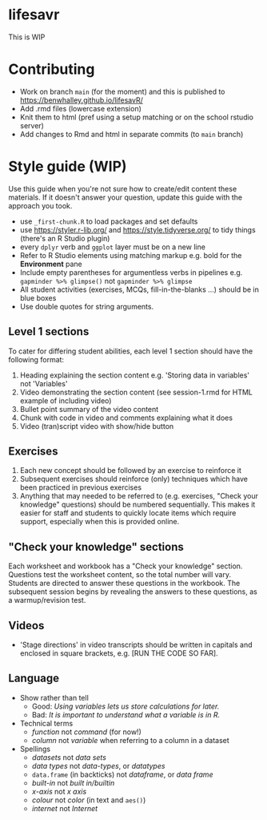 # lifesavr

This is WIP

# Contributing

- Work on branch `main` (for the moment) and this is published to https://benwhalley.github.io/lifesavR/
- Add .rmd files (lowercase extension)
- Knit them to html (pref using a setup matching or on the school rstudio server)
- Add changes to Rmd and html in separate commits (to `main` branch)

# Style guide (WIP)

Use this guide when you're not sure how to create/edit content these materials. If it doesn't answer your question,
update this guide with the approach you took.

- use `_first-chunk.R` to load packages and set defaults
- use https://styler.r-lib.org/ and https://style.tidyverse.org/ to tidy things (there's an R Studio plugin)
- every `dplyr` verb and `ggplot` layer must be on a new line
- Refer to R Studio elements using matching markup e.g. bold for the **Environment** pane
- Include empty parentheses for argumentless verbs in pipelines e.g. `gapminder %>% glimpse()` not `gapminder %>% glimpse`
- All student activities (exercises, MCQs, fill-in-the-blanks ...) should be in blue boxes
- Use double quotes for string arguments.

## Level 1 sections

To cater for differing student abilities, each level 1 section should have the following format:

1. Heading explaining the section content e.g. 'Storing data in variables' not 'Variables'
1. Video demonstrating the section content (see session-1.rmd for HTML example of including video)
1. Bullet point summary of the video content
1. Chunk with code in video and comments explaining what it does
1. Video (tran)script video with show/hide button

## Exercises

1. Each new concept should be followed by an exercise to reinforce it
1. Subsequent exercises should reinforce (only) techniques which have been practiced in previous exercises
1. Anything that may needed to be referred to (e.g. exercises, "Check your knowledge" questions) should be numbered
sequentially. This makes it easier for staff and students to quickly locate items which require support, especially when
this is provided online.

## "Check your knowledge" sections

Each worksheet and workbook has a "Check your knowledge" section. Questions test the worksheet content, so the total
number will vary. Students are directed to answer these questions in the workbook. The subsequent session begins by
revealing the answers to these questions, as a warmup/revision test.

## Videos

* 'Stage directions' in video transcripts should be written in capitals and enclosed in square brackets,
e.g. [RUN THE CODE SO FAR].

## Language

* Show rather than tell
  * Good: *Using variables lets us store calculations for later.*
  * Bad: *It is important to understand what a variable is in R.*
* Technical terms
  * *function* not *command* (for now!)
  * *column* not *variable* when referring to a column in a dataset
* Spellings
  * *datasets* not *data sets*
  * *data types* not *data-types*, or *datatypes*
  * `data.frame` (in backticks) not *dataframe*, or *data frame*
  * *built-in* not *built in/builtin*
  * *x-axis* not *x axis*
  * *colour* not *color* (in text and `aes()`)
  * *internet* not *Internet*